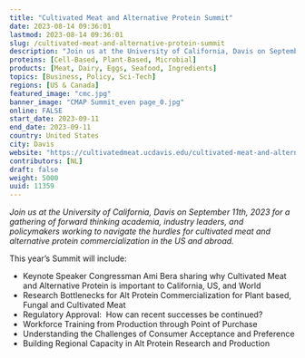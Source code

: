```yaml
---
title: "Cultivated Meat and Alternative Protein Summit"
date: 2023-08-14 09:36:01
lastmod: 2023-08-14 09:36:01
slug: /cultivated-meat-and-alternative-protein-summit
description: "Join us at the University of California, Davis on September 11th, 2023 for a gathering of forward thinking academia, industry leaders, and policymakers working to navigate the hurdles for cultivated meat and alternative protein commercialization in the US and abroad.This year’s Summit will include:"
proteins: [Cell-Based, Plant-Based, Microbial]
products: [Meat, Dairy, Eggs, Seafood, Ingredients]
topics: [Business, Policy, Sci-Tech]
regions: [US & Canada]
featured_image: "cmc.jpg"
banner_image: "CMAP Summit_even page_0.jpg"
online: FALSE
start_date: 2023-09-11
end_date: 2023-09-11
country: United States
city: Davis
website: "https://cultivatedmeat.ucdavis.edu/cultivated-meat-and-alternative-protein-summit"
contributors: [NL]
draft: false
weight: 5000
uuid: 11359
---
```

<p><em>Join us at the University of California, Davis on September 11th, 2023 for a gathering of forward thinking academia, industry leaders, and policymakers working to navigate the hurdles for cultivated meat and alternative protein commercialization in the US and abroad.</em></p>
<p>This year’s Summit will include:</p>
<ul>
<li>Keynote Speaker Congressman Ami Bera sharing why Cultivated Meat and Alternative Protein is important to California, US, and World</li>
<li>Research Bottlenecks for Alt Protein Commercialization for Plant based, Fungal and Cultivated Meat</li>
<li>Regulatory Approval:  How can recent successes be continued? </li>
<li>Workforce Training from Production through Point of Purchase </li>
<li>Understanding the Challenges of Consumer Acceptance and Preference</li>
<li>Building Regional Capacity in Alt Protein Research and Production</li>
</ul>
